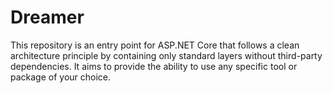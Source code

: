 
# Dreamer
This repository is an entry point for ASP.NET Core that follows a clean architecture principle by containing only standard layers without third-party dependencies. It aims to provide the ability to use any specific tool or package of your choice. 



